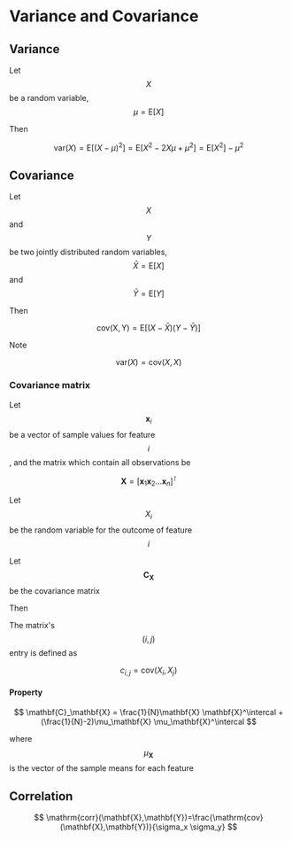 # Variance and Covariance

## Variance

Let $$X$$ be a random variable, $$\mu = \mathrm{E}[X]$$

Then

$$ \mathrm{var}(X) = \mathrm{E}[(X-\mu)^2] = \mathrm{E}[X^2-2X\mu+\mu^2] =\mathrm{E}[X^2]-\mu^2$$

## Covariance

Let $$X$$ and $$Y$$ be two jointly distributed random variables, $$\bar{X} = \mathrm{E}[X]$$ and $$\bar{Y} = \mathrm{E}[Y]$$

Then

$$ \mathrm{cov(X, Y)} = \mathrm{E}[(X-\bar{X})(Y-\bar{Y})]$$

Note

$$\mathrm{var}(X) = \mathrm{cov}(X,X)$$

### Covariance matrix

Let $$\mathbf{x}_i$$ be a vector of sample values for feature $$i$$ , and the matrix which contain all observations be

$$\mathbf{X} = [\mathbf{x}_1 \mathbf{x}_2 \dots \mathbf{x}_n]^\intercal$$

Let $$X_i$$ be the random variable for the outcome of feature $$i$$ 

Let $$\mathbf{C}_{\mathbf{X}}$$ be the covariance matrix

Then

The matrix's $$(i,j)$$ entry is defined as

$$c_{i,j} = \mathrm{cov}(X_i, X_j)$$

#### Property

$$
\mathbf{C}_\mathbf{X} = \frac{1}{N}\mathbf{X} \mathbf{X}^\intercal + (\frac{1}{N}-2)\mu_\mathbf{X} \mu_\mathbf{X}^\intercal
$$

where $$\mu_\mathbf{X}$$ is the vector of the sample means for each feature

## Correlation

$$
\mathrm{corr}(\mathbf{X},\mathbf{Y})=\frac{\mathrm{cov}(\mathbf{X},\mathbf{Y})}{\sigma_x \sigma_y}
$$

